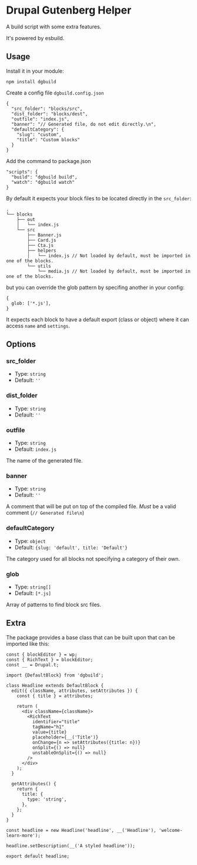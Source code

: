 # Drupal Gutenberg Helper

A build script with some extra features.

It's powered by esbuild.


## Usage

Install it in your module:

```
npm install dgbuild
```

Create a config file `dgbuild.config.json`

```
{
  "src_folder": "blocks/src",
  "dist_folder": "blocks/dest",
  "outfile": "index.js",
  "banner": "// Generated file, do not edit directly.\n",
  "defaultCategory": {
    "slug": "custom",
    "title": "Custom blocks"
  }
}
```

Add the command to package.json

```
"scripts": {
  "build": "dgbuild build",
  "watch": "dgbuild watch"
}
```

By default it expects your block files to be located directly in the `src_folder`:

```
.
└── blocks
    ├── out
    │   └── index.js
    └── src
        ├── Banner.js
        ├── Card.js
        ├── Cta.js
        ├── helpers
        │   └── index.js // Not loaded by default, must be imported in one of the blocks.
        └── utils
            └── media.js // Not loaded by default, must be imported in one of the blocks.
```

but you can override the glob pattern by specifing another in your config:

```
{
  glob: ['*.js'],
}
```
It expects each block to have a default export (class or object) where it can access `name` and `settings`.


## Options

### src_folder

* Type: `string`
* Default: `''`

### dist_folder

* Type: `string`
* Default: `''`

### outfile

* Type: `string`
* Default: `index.js`

The name of the generated file. 

### banner

* Type: `string`
* Default: `''`

A comment that will be put on top of the compiled file. *Must* be a valid comment (`// Generated file\n`)

### defaultCategory

* Type: `object`
* Default: `{slug: 'default', title: 'Default'}`

The category used for all blocks not specifying a category of their own.

### glob

* Type: `string[]`
* Default: `[*.js]`

Array of patterns to find block src files.

## Extra

The package provides a base class that can be built upon that can be imported like this:

```
const { blockEditor } = wp;
const { RichText } = blockEditor;
const __ = Drupal.t;

import {DefaultBlock} from 'dgbuild';

class Headline extends DefaultBlock {
  edit({ className, attributes, setAttributes }) {
    const { title } = attributes;
  
    return (
      <div className={className}>
        <RichText
          identifier="title"
          tagName="h1"
          value={title}
          placeholder={__('Title')}
          onChange={n => setAttributes({title: n})}
          onSplit={() => null}
          unstableOnSplit={() => null}
        />
      </div>
    );
  }

  getAttributes() {
    return {
      title: {
        type: 'string',
      },
    };
  }
}

const headline = new Headline('headline', __('Headline'), 'welcome-learn-more');

headline.setDescription(__('A styled headline'));

export default headline;

```
